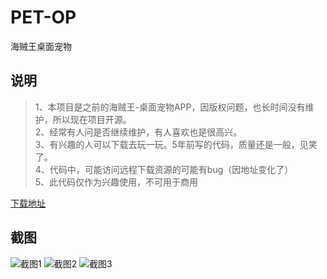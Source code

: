 # PET-OP
海贼王桌面宠物

## 说明
> 1、本项目是之前的海贼王-桌面宠物APP，因版权问题，也长时间没有维护，所以现在项目开源。 \
> 2、经常有人问是否继续维护，有人喜欢也是很高兴。 \
> 3、有兴趣的人可以下载去玩一玩。5年前写的代码，质量还是一般，见笑了。 \
> 4、代码中，可能访问远程下载资源的可能有bug（因地址变化了） \
> 5、此代码仅作为兴趣使用，不可用于商用

[下载地址](http://www.0kai.net/app/2014/08/01/4-pet-op)

## 截图
![截图1](http://7rflo1.com1.z0.glb.clouddn.com/app/4/image-1.jpg)
![截图2](http://7rflo1.com1.z0.glb.clouddn.com/app/4/image-2.jpg)
![截图3](http://7rflo1.com1.z0.glb.clouddn.com/app/4/image-3.jpg)
